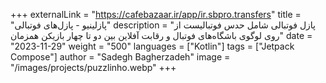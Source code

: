 +++
externalLink = "https://cafebazaar.ir/app/ir.sbpro.transfers"
title = "پازلینیو - پازل‌های فوتبالی"
description = "پازل فوتبالی شامل حدس فوتبالیست از روی لوگوی باشگاه‌های فوتبال و رقابت آفلاین بین دو تا چهار بازیکن همزمان"
date = "2023-11-29"
weight = "500"
languages = ["Kotlin"]
tags = ["Jetpack Compose"]
author = "Sadegh Bagherzadeh"
image = "/images/projects/puzzlinho.webp"
+++

